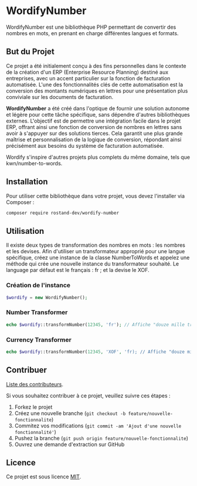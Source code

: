 # WordifyNumber

WordifyNumber est une bibliothèque PHP permettant de convertir des nombres en mots, en prenant en charge différentes langues et formats.

## But du Projet

Ce projet a été initialement conçu à des fins personnelles dans le contexte de la création d'un ERP (Enterprise Resource Planning) destiné aux entreprises, avec un accent particulier sur la fonction de facturation automatisée. L'une des fonctionnalités clés de cette automatisation est la conversion des montants numériques en lettres pour une présentation plus conviviale sur les documents de facturation.

**WordifyNumber** a été créé dans l'optique de fournir une solution autonome et légère pour cette tâche spécifique, sans dépendre d'autres bibliothèques externes. L'objectif est de permettre une intégration facile dans le projet ERP, offrant ainsi une fonction de conversion de nombres en lettres sans avoir à s'appuyer sur des solutions tierces. Cela garantit une plus grande maîtrise et personnalisation de la logique de conversion, répondant ainsi précisément aux besoins du système de facturation automatisée.

Wordify s'inspire d'autres projets plus complets du même domaine, tels que kwn/number-to-words.

## Installation

Pour utiliser cette bibliothèque dans votre projet, vous devez l'installer via Composer :

```bash
composer require rostand-dev/wordify-number
```

## Utilisation
  Il existe deux types de transformation des nombres en mots : les nombres et les devises. Afin d'utiliser un transformateur approprié pour une langue spécifique, créez une instance de la classe NumberToWords et appelez une méthode qui crée une nouvelle instance du transformateur souhaité.
  Le language par défaut est le français : fr ; et la devise le XOF.
  ### Création de l'instance
```php
$wordify = new WordifyNumber();
```
  ### Number Transformer 
```php
echo $wordify::transformNumber(12345, 'fr'); // Affiche "douze mille trois cent quarante-cinq"
```  
  ### Currency Transformer 
```php
echo $wordify::transformNumber(12345, 'XOF', 'fr); // Affiche "douze mille trois cent quarante-cinq francs CFA"
```  
## Contribuer
[Liste des contributeurs](https://github.com/roslove44/wordifyNumber/graphs/contributors).

Si vous souhaitez contribuer à ce projet, veuillez suivre ces étapes :

1. Forkez le projet
2. Créez une nouvelle branche (`git checkout -b feature/nouvelle-fonctionnalite`)
3. Commitez vos modifications (`git commit -am 'Ajout d'une nouvelle fonctionnalité'`)
4. Pushez la branche (`git push origin feature/nouvelle-fonctionnalite`)
5. Ouvrez une demande d'extraction sur GitHub

## Licence

Ce projet est sous licence [MIT](LICENSE).
